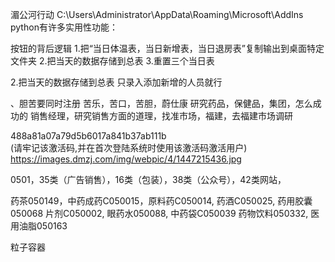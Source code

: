 湄公河行动
C:\Users\Administrator\AppData\Roaming\Microsoft\AddIns
python有许多实用性功能：

按钮的背后逻辑
1.把“当日体温表，当日新增表，当日退房表”复制输出到桌面特定文件夹
2.把当天的数据存储到总表
3.重置三个当日表

2.把当天的数据存储到总表 
只录入添加新增的人员就行

、胆苦要同时注册
苦乐，苦口，苦胆，蔚仕康
研究药品，保健品，集团，怎么成功的
销售经理，研究销售方面的道理，找准市场，福建，去福建市场调研

488a81a07a79d5b6017a841b37ab111b   
 (请牢记该激活码,并在首次登陆系统时使用该激活码激活用户) 
https://images.dmzj.com/img/webpic/4/1447215436.jpg


0501，35类（广告销售），16类（包装），38类（公众号），42类网站，

药茶050149，中药成药C050015，原料药C050014,
药酒C050025,    药用胶囊050068
片剂C050002,  眼药水050088, 中药袋C050039
药物饮料050332,  医用油脂050163

粒子容器
